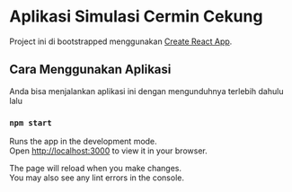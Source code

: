 # Aplikasi Simulasi Cermin Cekung

Project ini di bootstrapped menggunakan [Create React App](https://github.com/facebook/create-react-app).

## Cara Menggunakan Aplikasi

Anda bisa menjalankan aplikasi ini dengan mengunduhnya terlebih dahulu lalu

### `npm start`

Runs the app in the development mode.\
Open [http://localhost:3000](http://localhost:3000) to view it in your browser.

The page will reload when you make changes.\
You may also see any lint errors in the console.
